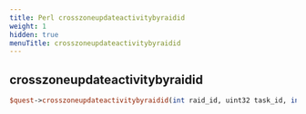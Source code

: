 ```yaml
---
title: Perl crosszoneupdateactivitybyraidid
weight: 1
hidden: true
menuTitle: crosszoneupdateactivitybyraidid
---
```

## crosszoneupdateactivitybyraidid
```perl
$quest->crosszoneupdateactivitybyraidid(int raid_id, uint32 task_id, int activity_id, int activity_count)
```